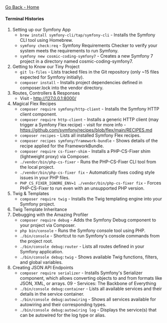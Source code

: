 [Go Back - Home](README.md)

#### Terminal Histories

01. Setting up our Symfony App
    - `brew install symfony-cli/tap/symfony-cli` - Installs the Symfony CLI tool using Homebrew.
    - `symfony check:req` - Symfony Requirements Checker to verify your system meets the requirements to run Symfony.
    - `symfony new cosmic-coding-symfony7` - Creates a new Symfony 7 project in a directory named cosmic-coding-symfony7.
02. Getting to Know our Tiny Project
    - `git ls-files` - Lists tracked files in the Git repository (only ~15 files expected for Symfony initially).
    - `composer install` - Installs project dependencies defined in composer.lock into the vendor directory.
03. Routes, Controllers & Responses
    - Visit - http://127.0.0.1:8000/
04. Magical Flex Recipes
    - `composer require symfony/http-client` - Installs the Symfony HTTP client component.
    - `composer require http-client` - Installs a generic HTTP client (may trigger a Symfony Flex recipe) - visit for more info - https://github.com/symfony/recipes/blob/flex/main/RECIPES.md 
    - `composer recipes` - Lists all installed Symfony Flex recipes.
    - `composer recipes symfony/framework-bundle` - Shows details of the recipe applied for the FrameworkBundle.
    - `composer require cs-fixer-shim` - Installs a PHP-CS-Fixer shim (lightweight proxy) via Composer.
    - `./vendor/bin/php-cs-fixer` - Runs the PHP-CS-Fixer CLI tool from the local project.
    - `./vendor/bin/php-cs-fixer fix` - Automatically fixes coding style issues in your PHP files.
    - `PHP_CS_FIXER_IGNORE_ENV=1 ./vendor/bin/php-cs-fixer fix` - Forces PHP-CS-Fixer to run even with an unsupported PHP version.
05. Twig & Templates
    - `composer require twig` - Installs the Twig templating engine into your Symfony project.
06. Twig Template Inheritance
07. Debugging with the Amazing Profiler
    - `composer require debug` - Adds the Symfony Debug component to your project via Composer.
    - `php bin/console` - Runs the Symfony console tool using PHP.
    - `./bin/console` - Shortcut to run Symfony's console commands from the project root.
    - `./bin/console debug:router` - Lists all routes defined in your Symfony application.
    - `./bin/console debug:twig` - Shows available Twig functions, filters, and global variables.
08. Creating JSON API Endpoints    
    - `composer require serializer` - Installs Symfony's Serializer component, which allows converting objects to and from formats like JSON, XML, or arrays.
09 - Services: The Backbone of Everything
    - `./bin/console debug:container` - Lists all available services and their details in the service container.
    - `./bin/console debug:autowiring` - Shows all services available for autowiring and their corresponding types.
    - `./bin/console debug:autowiring log` - Displays the service(s) that can be autowired for the log type or alias.

